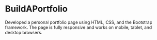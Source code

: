 # BuildAPortfolio
Developed a personal portfolio page using HTML, CSS, and the Bootstrap framework. The page is fully responsive and works on mobile, tablet, and desktop browsers.
